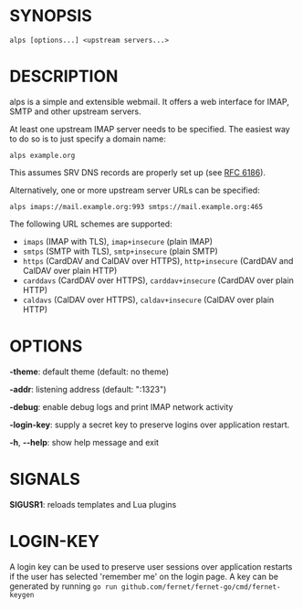 # SYNOPSIS

    alps [options...] <upstream servers...>

# DESCRIPTION

alps is a simple and extensible webmail. It offers a web interface for IMAP,
SMTP and other upstream servers.

At least one upstream IMAP server needs to be specified. The easiest way to do
so is to just specify a domain name:

    alps example.org

This assumes SRV DNS records are properly set up (see [RFC 6186]).

Alternatively, one or more upstream server URLs can be specified:

    alps imaps://mail.example.org:993 smtps://mail.example.org:465

The following URL schemes are supported:

* `imaps` (IMAP with TLS), `imap+insecure` (plain IMAP)
* `smtps` (SMTP with TLS), `smtp+insecure` (plain SMTP)
* `https` (CardDAV and CalDAV over HTTPS), `http+insecure` (CardDAV and CalDAV
  over plain HTTP)
* `carddavs` (CardDAV over HTTPS), `carddav+insecure` (CardDAV over plain HTTP)
* `caldavs` (CalDAV over HTTPS), `caldav+insecure` (CalDAV over plain HTTP)

# OPTIONS

**-theme**: default theme (default: no theme)

**-addr**: listening address (default: ":1323")

**-debug**: enable debug logs and print IMAP network activity

**-login-key**: supply a secret key to preserve logins over application restart.

**-h**, **--help**: show help message and exit

# SIGNALS

**SIGUSR1**: reloads templates and Lua plugins

# LOGIN-KEY

A login key can be used to preserve user sessions over application restarts if
the user has selected 'remember me' on the login page. A key can be generated 
by running `go run github.com/fernet/fernet-go/cmd/fernet-keygen`

[RFC 6186]: https://tools.ietf.org/html/rfc6186

